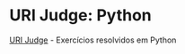 # URI Judge: Python
[URI Judge](https://www.urionlinejudge.com.br) - Exercícios resolvidos em Python
